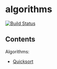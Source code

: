 algorithms
==========

[![Build Status](https://travis-ci.org/rayje/algorithms.svg?branch=master)](https://travis-ci.org/rayje/algorithms)<br>


  Contents
------------

Algorithms:
- [Quicksort](http://godoc.org/github.com/rayje/algorithms/sort)
